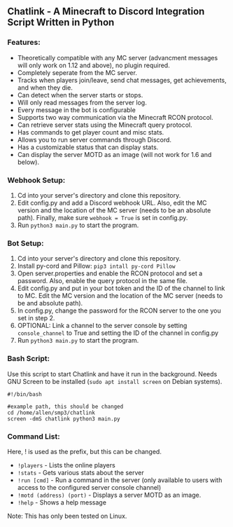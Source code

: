 ## Chatlink - A Minecraft to Discord Integration Script Written in Python

### Features:
 - Theoretically compatible with any MC server (advancment messages will only work on 1.12 and above), no plugin required.
 - Completely seperate from the MC server.
 - Tracks when players join/leave, send chat messages, get achievements, and when they die.
 - Can detect when the server starts or stops.
 - Will only read messages from the server log.
 - Every message in the bot is configurable
 - Supports two way communication via the Minecraft RCON protocol.
 - Can retrieve server stats using the Minecraft query protocol. 
 - Has commands to get player count and misc stats.
 - Allows you to run server commands through Discord.
 - Has a customizable status that can display stats.
 - Can display the server MOTD as an image (will not work for 1.6 and below).

### Webhook Setup:
1. Cd into your server's directory and clone this repository.
2. Edit config.py and add a Discord webhook URL. Also, edit the MC version and the location of the MC server (needs to be an absolute path). Finally, make sure `webhook = True` is set in config.py.
3. Run `python3 main.py` to start the program.

### Bot Setup:
1. Cd into your server's directory and clone this repository.
2. Install py-cord and Pillow: `pip3 intall py-cord Pillow`
3. Open server.properties and enable the RCON protocol and set a password. Also, enable the query protocol in the same file.
4. Edit config.py and put in your bot token and the ID of the channel to link to MC. Edit the MC version and the location of the MC server (needs to be and absolute path). 
5. In config.py, change the password for the RCON server to the one you set in step 2.
6. OPTIONAL: Link a channel to the server console by setting `console_channel` to True and setting the ID of the channel in config.py
7. Run `python3 main.py` to start the program.

### Bash Script:
Use this script to start Chatlink and have it run in the background. Needs GNU Screen to be installed (`sudo apt install screen` on Debian systems). 
```
#!/bin/bash

#example path, this should be changed
cd /home/allen/smp3/chatlink
screen -dmS chatlink python3 main.py
```

### Command List:
Here, ! is used as the prefix, but this can be changed.
 - `!players` - Lists the online players
 - `!stats` - Gets various stats about the server
 - `!run [cmd]` - Run a command in the server (only available to users with access to the configured server console channel)
 - `!motd (address) (port)` - Displays a server MOTD as an image.
 - `!help` - Shows a help message

Note: This has only been tested on Linux.